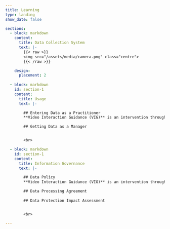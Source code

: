 ```yaml
---
title: Learning
type: landing
show_date: false

sections:
  - block: markdown
    content:
      title: Data Collection System
      text: |-
        {{< raw >}}
        <img src="/assets/media/camera.png" class="centre">
        {{< /raw >}}

    design:
      placement: 2
  
  - block: markdown
    id: section-1
    content:
      title: Usage
      text: |-

        ## Entering Data as a Practitioner
        **Video Interaction Guidance (VIG)** is an intervention through which a practitioner aims to enhance communication within relationships. It works by engaging clients actively in a process of change towards realising their own hopes for a better future in their relationships with others who are important to them.

        ## Getting Data as a Manager


        <br>

  - block: markdown
    id: section-1
    content:
      title: Information Governance
      text: |-

        ## Data Policy
        **Video Interaction Guidance (VIG)** is an intervention through which a practitioner aims to enhance communication within relationships. It works by engaging clients actively in a process of change towards realising their own hopes for a better future in their relationships with others who are important to them.

        ## Data Processing Agreement
 
        ## Data Protection Impact Assessment


        <br>

---
```



